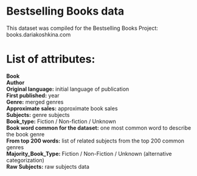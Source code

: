 # Bestselling Books data

This dataset was compiled for the Bestselling Books Project: books.dariakoshkina.com

# List of attributes:<br/>
**Book**<br/>
**Author**<br/>
**Original language:** initial language of publication <br/>
**First published:** year<br/>
**Genre:** merged genres<br/>
**Approximate sales:** approximate book sales<br/>
**Subjects:** genre subjects<br/>
**Book_type:** Fiction / Non-fiction / Unknown<br/>
**Book word common for the dataset:** one most common word to describe the book genre<br/>
**From top 200 words:** list of related subjects from the top 200 common genres<br/>
**Majority_Book_Type:** Fiction / Non-Fiction / Unknown (alternative categorization)<br/>
**Raw Subjects:** raw subjects data<br/>
